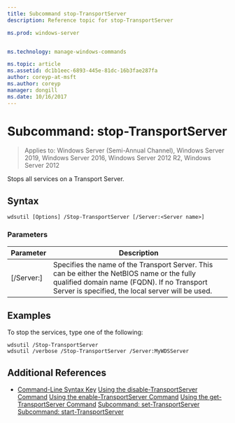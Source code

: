 ```yaml
---
title: Subcommand stop-TransportServer
description: Reference topic for stop-TransportServer

ms.prod: windows-server


ms.technology: manage-windows-commands

ms.topic: article
ms.assetid: dc1b1eec-6893-445e-81dc-16b3fae287fa
author: coreyp-at-msft
ms.author: coreyp
manager: dongill
ms.date: 10/16/2017
---
```

# Subcommand: stop-TransportServer

> Applies to: Windows Server (Semi-Annual Channel), Windows Server 2019, Windows Server 2016, Windows Server 2012 R2, Windows Server 2012

Stops all services on a Transport Server.
## Syntax
```
wdsutil [Options] /Stop-TransportServer [/Server:<Server name>]
```
### Parameters
|Parameter|Description|
|-------|--------|
|[/Server:<Server name>]|Specifies the name of the Transport Server. This can be either the NetBIOS name or the fully qualified domain name (FQDN). If no Transport Server is specified, the local server will be used.|
## <a name="BKMK_examples"></a>Examples
To stop the services, type one of the following:
```
wdsutil /Stop-TransportServer
wdsutil /verbose /Stop-TransportServer /Server:MyWDSServer
```
## Additional References
- [Command-Line Syntax Key](command-line-syntax-key.md)
[Using the disable-TransportServer Command](using-the-disable-transportserver-command.md)
[Using the enable-TransportServer Command](using-the-enable-transportserver-command.md)
[Using the get-TransportServer Command](using-the-get-transportserver-command.md)
[Subcommand: set-TransportServer](subcommand-set-transportserver.md)
[Subcommand: start-TransportServer](subcommand-start-transportserver.md)
